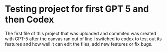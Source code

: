 # Testing project for first GPT 5 and then Codex
The first file of this project that was uploaded and commited was created with GPT-5 after the canvas ran out of line I switched to codex to test out its features and how well it can edit the files, add new features or fix bugs.
